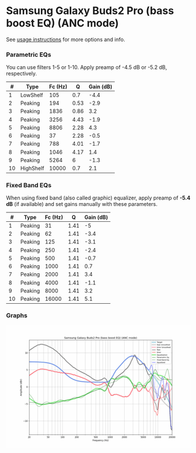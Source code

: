 # Samsung Galaxy Buds2 Pro (bass boost EQ) (ANC mode)
See [usage instructions](https://github.com/jaakkopasanen/AutoEq#usage) for more options and info.

### Parametric EQs
You can use filters 1-5 or 1-10. Apply preamp of -4.5 dB or -5.2 dB, respectively.

|   # | Type      |   Fc (Hz) |    Q |   Gain (dB) |
|-----|-----------|-----------|------|-------------|
|   1 | LowShelf  |       105 | 0.7  |        -4.4 |
|   2 | Peaking   |       194 | 0.53 |        -2.9 |
|   3 | Peaking   |      1836 | 0.86 |         3.2 |
|   4 | Peaking   |      3256 | 4.43 |        -1.9 |
|   5 | Peaking   |      8806 | 2.28 |         4.3 |
|   6 | Peaking   |        37 | 2.28 |        -0.5 |
|   7 | Peaking   |       788 | 4.01 |        -1.7 |
|   8 | Peaking   |      1046 | 4.17 |         1.4 |
|   9 | Peaking   |      5264 | 6    |        -1.3 |
|  10 | HighShelf |     10000 | 0.7  |         2.1 |

### Fixed Band EQs
When using fixed band (also called graphic) equalizer, apply preamp of **-5.4 dB** (if available) and set gains manually with these parameters.

|   # | Type    |   Fc (Hz) |    Q |   Gain (dB) |
|-----|---------|-----------|------|-------------|
|   1 | Peaking |        31 | 1.41 |        -5   |
|   2 | Peaking |        62 | 1.41 |        -3.4 |
|   3 | Peaking |       125 | 1.41 |        -3.1 |
|   4 | Peaking |       250 | 1.41 |        -2.4 |
|   5 | Peaking |       500 | 1.41 |        -0.7 |
|   6 | Peaking |      1000 | 1.41 |         0.7 |
|   7 | Peaking |      2000 | 1.41 |         3.4 |
|   8 | Peaking |      4000 | 1.41 |        -1.1 |
|   9 | Peaking |      8000 | 1.41 |         3.2 |
|  10 | Peaking |     16000 | 1.41 |         5.1 |

### Graphs
![](./Samsung%20Galaxy%20Buds2%20Pro%20(bass%20boost%20EQ)%20(ANC%20mode).png)
